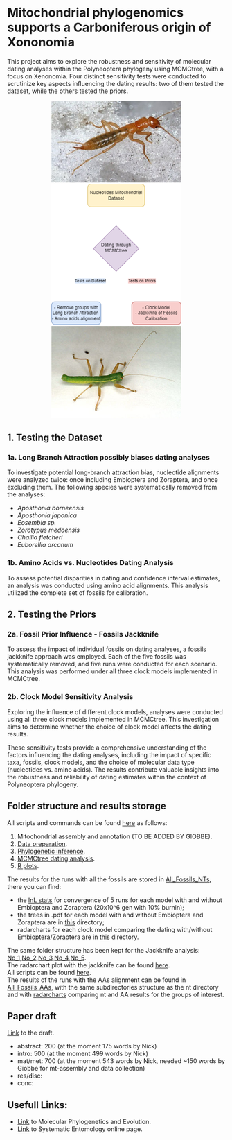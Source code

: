# Mitochondrial phylogenomics supports a Carboniferous origin of Xononomia

This project aims to explore the robustness and sensitivity of molecular dating analyses within the Polyneoptera phylogeny using MCMCtree, with a focus on Xenonomia. Four distinct sensitivity tests were conducted to scrutinize key aspects influencing the dating results: two of them tested the dataset, while the others tested the priors.  

<div align="center">
  <img src="Images/rollover1.jpg" alt="Grylloblattodea" width="300"/>
  <img src="Images/Workflow.png" alt="Workflow" width="300"/>
  <img src="Images/330px-Mantophasma_zephyra_Zompro_et_al_2002.jpg" alt="Mantophasmatodea" width="300"/>
</div>

## 1. Testing the Dataset
### 1a. Long Branch Attraction possibly biases dating analyses

To investigate potential long-branch attraction bias, nucleotide alignments were analyzed twice: once including Embioptera and Zoraptera, and once excluding them. The following species were systematically removed from the analyses:

- *Aposthonia borneensis*
- *Aposthonia japonica*
- *Eosembia sp.*
- *Zorotypus medoensis*
- *Challia fletcheri*
- *Euborellia arcanum*

### 1b. Amino Acids vs. Nucleotides Dating Analysis

To assess potential disparities in dating and confidence interval estimates, an analysis was conducted using amino acid alignments. This analysis utilized the complete set of fossils for calibration.

## 2. Testing the Priors

### 2a. Fossil Prior Influence - Fossils Jackknife

To assess the impact of individual fossils on dating analyses, a fossils jackknife approach was employed. Each of the five fossils was systematically removed, and five runs were conducted for each scenario. This analysis was performed under all three clock models implemented in MCMCtree.

### 2b. Clock Model Sensitivity Analysis

Exploring the influence of different clock models, analyses were conducted using all three clock models implemented in MCMCtree. This investigation aims to determine whether the choice of clock model affects the dating results.

These sensitivity tests provide a comprehensive understanding of the factors influencing the dating analyses, including the impact of specific taxa, fossils, clock models, and the choice of molecular data type (nucleotides vs. amino acids). The results contribute valuable insights into the robustness and reliability of dating estimates within the context of Polyneoptera phylogeny.

## Folder structure and results storage
All scripts and commands can be found [here](Scripts) as follows:  
1. Mitochondrial assembly and annotation (TO BE ADDED BY GIOBBE).
2. [Data preparation](Scripts/Data_preparation.md).
3. [Phylogenetic inference](Scripts/Phylogenetic_inference).
4. [MCMCtree dating analysis](Scripts/MCMCtree.md).
5. [R plots](Scripts/Plots.R).

The results for the runs with all the fossils are stored in [All_Fossils_NTs](All_Fossils_NTs), there you can find:
- the [lnL stats](All_Fossils/lnL) for convergence of 5 runs for each model with and without Embioptera and Zoraptera (20x10^6 gen with 10% burnin);
- the trees in .pdf for each model with and without Embioptera and Zoraptera are in [this](All_Fossils_NTs/Trees.pdf) directory;
- radarcharts for each clock model comparing the dating with/without Embioptera/Zoraptera are in [this](All_Fossils_NTs/Radarcharts.pdf) directory.

The same folder structure has been kept for the Jackknife analysis: [No_1](No_1),[No_2](No_2),[No_3](No_3),[No_4](No_4),[No_5](No_5).  
The radarchart plot with the jackknife can be found [here](Radarcharts_Jackknife/).  
All scripts can be found [here](Bash_Scripts).  
The results of the runs with the AAs alignment can be found in [All_Fossils_AAs](All_fossils_AAs), with the same subdirectories structure as the nt directory and with [radarcharts](All_fossils_AAs/Radarcharts.pdf/) comparing nt and AA results for the groups of interest.  

## Paper draft
[Link](https://docs.google.com/document/d/1J3gq3wQtmarodkV0guRLSztjU48_idVBuGVGOqmFKoQ/edit?hl=it&pli=1#heading=h.kyh1jjl3h2e2) to the draft.  
- abstract: 200 (at the moment 175 words by Nick)
- intro: 500 (at the moment 499 words by Nick)
- mat/met: 700 (at the moment 543 words by Nick, needed ~150 words by Giobbe for mt-assembly and data collection)
- res/disc:
- conc:

## Usefull Links:
- [Link](https://www.sciencedirect.com/journal/molecular-phylogenetics-and-evolution) to Molecular Phylogenetics and Evolution.
- [Link](https://resjournals.onlinelibrary.wiley.com/journal/13653113) to Systematic Entomology online page.
